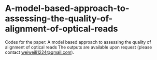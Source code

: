 # A-model-based-approach-to-assessing-the-quality-of-alignment-of-optical-reads
Codes for the paper: A model based approach to assessing the quality of alignment of optical reads
The outputs are available upon request (please contact weiweili1224@gmail.com). 
